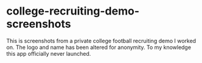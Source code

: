 # college-recruiting-demo-screenshots
This is screenshots from a private college football recruiting demo I worked on. The logo and name has been altered for anonymity. To my knowledge this app officially never launched.
